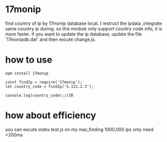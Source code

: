 # 17monip
find country of ip by 17monip database local.
I restruct the ipdata ,integrate same country ip during.
so this module only support country code info, it is more faster.
if you want to update the ip database, update the file '17monipdb.dat' and then excute change.js.
# how to use
```
npm install 17monip
```

```
const findIp = require('17monip');
let country_code = findIp('5.121.2.3');

console.log(country_code);//IR
```

# how about efficiency
you can excute index.test.js
on my mac,finding 1000,000 ips only need <200ms


